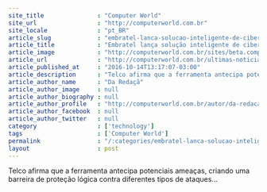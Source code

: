 ```yaml
---
site_title               : "Computer World"
site_url                 : "http://computerworld.com.br"
site_locale              : "pt_BR"
article_slug             : "embratel-lanca-solucao-inteligente-de-ciberseguranca"
article_title            : "Embratel lança solução inteligente de cibersegurança"
article_image            : "http://computerworld.com.br/sites/beta.computerworld.com.br/files/news_articles/seguranca_chaves_criptografia.jpg"
article_url              : "http://computerworld.com.br/ultimas-noticias"
article_published_at     : "2016-10-14T13:17:07-03:00"
article_description      : "Telco afirma que a ferramenta antecipa potenciais ameaças, criando uma barreira de proteção lógica contra diferentes tipos de ataques..."
article_author_name      : "Da Redaçã"
article_author_image     : null
article_author_biography : null
article_author_profile   : "http://computerworld.com.br/autor/da-redacao"
article_author_facebook  : null
article_author_twitter   : null
category                 : ['technology']
tags                     : ['Computer World']
permalink                : "/:categories/embratel-lanca-solucao-inteligente-de-ciberseguranca/"
layout                   : post
---
```


Telco afirma que a ferramenta antecipa potenciais ameaças, criando uma barreira de proteção lógica contra diferentes tipos de ataques...

